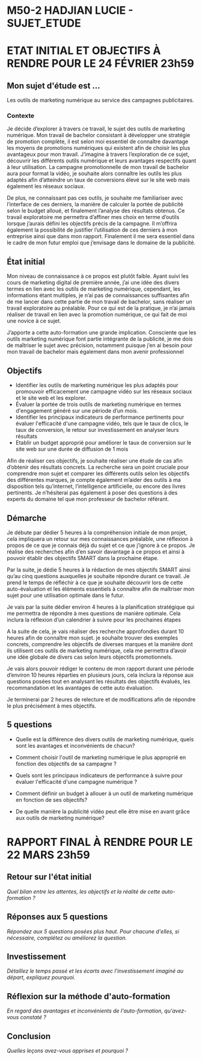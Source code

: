 # M50-2 HADJIAN LUCIE - SUJET_ETUDE

# ETAT INITIAL ET OBJECTIFS À RENDRE POUR LE 24 FÉVRIER 23h59

## Mon sujet d'étude est ...

Les outils de marketing numérique au service des campagnes publicitaires. 

### Contexte

Je décide d’explorer à travers ce travail, le sujet des outils de marketing numérique. Mon travail de bachelor consistant à développer une stratégie de promotion complète, il est selon moi essentiel de connaître davantage les moyens de promotions numériques qui existent afin de choisir les plus avantageux pour mon travail. J’imagine à travers l’exploration de ce sujet, découvrir les différents outils numérique et leurs avantages respectifs quant à leur utilisation. La campagne promotionnelle de mon travail de bachelor aura pour format la vidéo, je souhaite alors connaître les outils les plus adaptés afin d’atteindre un taux de conversions élevé sur le site web mais également les réseaux sociaux.

De plus, ne connaissant pas ces outils, je souhaite me familiariser avec l’interface de ces derniers, la manière de calculer la portée de publicité selon le budget alloué, et finalement l’analyse des résultats obtenus. Ce travail exploratoire me permettra d’affiner mes choix en terme d’outils lorsque j’aurais défini les objectifs précis de la campagne. Il m’offrira également la possibilité de justifier l’utilisation de ces derniers à mon entreprise ainsi que dans mon rapport. Finalement il me sera essentiel dans le cadre de mon futur emploi que j’envisage dans le domaine de la publicité.

## État initial

Mon niveau de connaissance à ce propos est plutôt faible. Ayant suivi les cours de marketing digital de première année, j’ai une idée des divers termes en lien avec les outils de marketing numérique, cependant, les informations étant multiples, je n’ai pas de connaissances suffisantes afin de me lancer dans cette partie de mon travail de bachelor, sans réaliser un travail exploratoire au préalable. Pour ce qui est de la pratique, je n’ai jamais réaliser de travail en lien avec la promotion numérique, ce qui fait de moi une novice à ce sujet. 

J’apporte a cette auto-formation une grande implication. Consciente que les outils marketing numérique font partie intégrante de la publicité, je me dois de maîtriser le sujet avec précision, notamment puisque j’en ai  besoin pour mon travail de bachelor mais également dans mon avenir professionnel

## Objectifs

- Identifier les outils de marketing numérique les plus adaptés pour promouvoir efficacement une campagne vidéo sur les réseaux sociaux et le site web et les explorer.
- Évaluer la portée de trois outils de marketing numérique en termes d'engagement généré sur une période d’un mois.
- Identifier les principaux indicateurs de performance pertinents pour évaluer l'efficacité d'une campagne vidéo, tels que le taux de clics, le taux de conversion, le retour sur investissement en analyser leurs résultats
- Etablir un budget approprié pour améliorer le taux de conversion sur le site web sur une durée de diffusion de 1 mois

Afin de réaliser ces objectifs, je souhaite réaliser une étude de cas afin d’obtenir des résultats concrets. La recherche sera un point cruciale pour comprendre mon sujet et comparer les différents outils selon les objectifs des différentes marques, je compte également m’aider des outils à ma disposition tels qu’internet, l’intelligence artificielle, ou encore des livres pertinents. Je n’hésiterai pas également à poser des questions à des experts du domaine tel que mon professeur de bachelor référant. 

## Démarche

Je débute par dédier 5 heures à la compréhension initiale de mon projet, cela impliquera un retour sur mes connaissances préalable, une réflexion à propos de ce que je connais déjà du sujet et ce que j’ignore à ce propos. Je réalise des recherches afin d’en savoir davantage à ce propos et ainsi à pouvoir établir des objectifs SMART dans la prochaine étape.

Par la suite, je dédie 5 heures à la rédaction de mes objectifs SMART ainsi qu’au cinq questions auxquelles je souhaite répondre durant ce travail. Je prend le temps de réfléchir à ce que je souhaite découvrir lors de cette auto-évaluation et les éléments essentiels à connaître afin de maîtriser mon sujet pour une utilisation optimale dans le futur. 

Je vais par la suite dédier environ 4 heures à la planification stratégique qui me permettra de répondre à mes questions de manière optimale. Cela inclura la réflexion d’un calendrier à suivre pour les prochaines étapes

A la suite de cela, je vais réaliser des recherche approfondies durant 10 heures afin de connaître mon sujet. je souhaite trouver des exemples concrets, comprendre les objectifs de diverses marques et la manière dont ils utilisent ces outils de marketing numérique, cela me permettra d’avoir une idée globale de divers cas selon leurs objectifs promotionnels.

Je vais alors pouvoir rédiger le contenu de mon rapport durant une période d’environ 10 heures réparties en plusieurs jours, cela inclura la réponse aux questions posées tout en analysant les résultats des objectifs évalués, les recommandation et les avantages de cette auto évaluation. 

Je terminerai par 2 heures de relecture et de modifications afin de répondre le plus précisément à mes objectifs.

## 5 questions

- Quelle est la différence des divers outils de marketing numérique, quels sont les avantages et inconvénients de chacun?

- Comment choisir l'outil de marketing numérique le plus approprié en fonction des objectifs de sa campagne ?

- Quels sont les principaux indicateurs de performance à suivre pour évaluer l'efficacité d'une campagne numérique ?

- Comment définir un budget à allouer à un outil de marketing numérique en fonction de ses objectifs?

- De quelle manière la publicité vidéo peut elle être mise en avant grâce aux outils de marketing numérique?

# RAPPORT FINAL À RENDRE POUR LE 22 MARS 23h59

## Retour sur l'état initial

_Quel bilan entre les attentes, les objectifs et la réalité de cette auto-formation ?_

## Réponses aux 5 questions

_Répondez aux 5 questions posées plus haut. Pour chacune d'elles, si nécessaire, complétez ou améliorez la question._

## Investissement

_Détaillez le temps passé et les écarts avec l'investissement imaginé au départ, expliquez pourquoi._

## Réflexion sur la méthode d'auto-formation

_En regard des avantages et inconvénients de l'auto-formation, qu'avez-vous constaté ?_

## Conclusion

_Quelles leçons avez-vous apprises et pourquoi ?_
